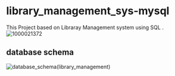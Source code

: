 # library_management_sys-mysql
This Project based on Libraray Management system using SQL .
![1000021372](https://github.com/user-attachments/assets/cfd1f41f-0fd1-4928-a282-25045725aa2d)


## database schema 

![database_schema(library_management)](https://github.com/user-attachments/assets/d3fcabf4-a17d-43bb-a892-3a5941fc16e6)

